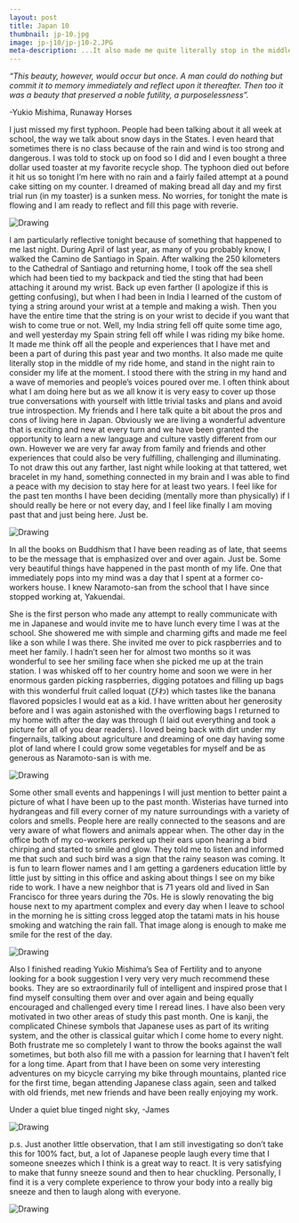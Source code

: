 ```yaml
---
layout: post
title: Japan 10
thumbnail: jp-10.jpg
image: jp-j10/jp-j10-2.JPG
meta-description: ...It also made me quite literally stop in the middle of my ride home, and stand in the night rain to consider my life at the moment...
---
```


*“This beauty, however, would occur but once. A man could do nothing but commit it to memory immediately and reflect upon it thereafter. Then too it was a beauty that preserved a noble futility, a purposelessness”.*

-Yukio Mishima, Runaway Horses

 I just missed my first typhoon. People had been talking about it all week at school, the way we talk about snow days in the States. I even heard that sometimes there is no class because of the rain and wind is too strong and dangerous. I was told to stock up on food so I did and I even bought a three dollar used toaster at my favorite recycle shop. The typhoon died out before it hit us so tonight I’m here with no rain and a fairly failed attempt at a pound cake sitting on my counter. I dreamed of making bread all day and my first trial run (in my toaster) is a sunken mess. No worries, for tonight the mate is flowing and I am ready to reflect and fill this page with reverie.

<div class="post-image-container"><img class="post-image" src="{{ site.url }}/assets/img/posts/jp-j10/jp-j10-4.JPG" alt="Drawing"></div>

 I am particularly reflective tonight because of something that happened to me last night. During April of last year, as many of you probably know, I walked the Camino de Santiago in Spain. After walking the 250 kilometers to the Cathedral of Santiago and returning home, I took off the sea shell which had been tied to my backpack and tied the sting that had been attaching it around my wrist. Back up even farther (I apologize if this is getting confusing), but when I had been in India I learned of the custom of tying a string around your wrist at a temple and making a wish. Then you have the entire time that the string is on your wrist to decide if you want that wish to come true or not. Well, my India string fell off quite some time ago, and well yesterday my Spain string fell off while I was riding my bike home. It made me think off all the people and experiences that I have met and been a part of during this past year and two months. It also made me quite literally stop in the middle of my ride home, and stand in the night rain to consider my life at the moment. I stood there with the string in my hand and a wave of memories and people’s voices poured over me. I often think about what I am doing here but as we all know it is very easy to cover up those true conversations with yourself with little trivial tasks and plans and avoid true introspection. My friends and I here talk quite a bit about the pros and cons of living here in Japan. Obviously we are living a wonderful adventure that is exciting and new at every turn and we have been granted the opportunity to learn a new language and culture vastly different from our own. However we are very far away from family and friends and other experiences that could also be very fulfilling, challenging and illuminating. To not draw this out any farther, last night while looking at that tattered, wet bracelet in my hand, something connected in my brain and I was able to find a peace with my decision to stay here for at least two years. I feel like for the past ten months I have been deciding (mentally more than physically) if I should really be here or not every day, and I feel like finally I am moving past that and just being here. Just be.

<div class="post-image-container"><img class="post-image" src="{{ site.url }}/assets/img/posts/jp-j10/jp-j10-2.JPG" alt="Drawing"></div>

 In all the books on Buddhism that I have been reading as of late, that seems to be the message that is emphasized over and over again. Just be. Some very beautiful things have happened in the past month of my life. One that immediately pops into my mind was a day that I spent at a former co-workers house. I knew Naramoto-san from the school that I have since stopped working at, Yakuendai.

 She is the first person who made any attempt to really communicate with me in Japanese and would invite me to have lunch every time I was at the school. She showered me with simple and charming gifts and made me feel like a son while I was there. She invited me over to pick raspberries and to meet her family. I hadn’t seen her for almost two months so it was wonderful to see her smiling face when she picked me up at the train station. I was whisked off to her country home and soon we were in her enormous garden picking raspberries, digging potatoes and filling up bags with this wonderful fruit called loquat (びわ) which tastes like the banana flavored popsicles I would eat as a kid. I have written about her generosity before and I was again astonished with the overflowing bags I returned to my home with after the day was through (I laid out everything and took a picture for all of you dear readers). I loved being back with dirt under my fingernails, talking about agriculture and dreaming of one day having some plot of land where I could grow some vegetables for myself and be as generous as Naramoto-san is with me.

<div class="post-image-container"><img class="post-image" src="{{ site.url }}/assets/img/posts/jp-j10/jp-j10-6.JPG" alt="Drawing"></div>

  Some other small events and happenings I will just mention to better paint a picture of what I have been up to the past month. Wisterias have turned into hydrangeas and fill every corner of my nature surroundings with a variety of colors and smells. People here are really connected to the seasons and are very aware of what flowers and animals appear when. The other day in the office both of my co-workers perked up their ears upon hearing a bird chirping and started to smile and glow. They told me to listen and informed me that such and such bird was a sign that the rainy season was coming. It is fun to learn flower names and I am getting a gardeners education little by little just by sitting in this office and asking about things I see on my bike ride to work. I have a new neighbor that is 71 years old and lived in San Francisco for three years during the 70s. He is slowly renovating the big house next to my apartment complex and every day when I leave to school in the morning he is sitting cross legged atop the tatami mats in his house smoking and watching the rain fall. That image along is enough to make me smile for the rest of the day.

  <div class="post-image-container"><img class="post-image" src="{{ site.url }}/assets/img/posts/jp-j10/jp-j10-1.JPG" alt="Drawing"></div>

  Also I finished reading Yukio Mishima’s Sea of Fertility and to anyone looking for a book suggestion I very very very much recommend these books. They are so extraordinarily full of intelligent and inspired prose that I find myself consulting them over and over again and being equally encouraged and challenged every time I reread lines. I have also been very motivated in two other areas of study this past month. One is kanji, the complicated Chinese symbols that Japanese uses as part of its writing system, and the other is classical guitar which I come home to every night. Both frustrate me so completely I want to throw the books against the wall sometimes, but both also fill me with a passion for learning that I haven’t felt for a long time. Apart from that I have been on some very interesting adventures on my bicycle carrying my bike through mountains, planted rice for the first time, began attending Japanese class again, seen and talked with old friends, met new friends and have been really enjoying my work.

  Under a quiet blue tinged night sky, -James

  <div class="post-image-container"><img class="post-image" src="{{ site.url }}/assets/img/posts/jp-j10/jp-j10-3.JPG" alt="Drawing"></div>

p.s. Just another little observation, that I am still investigating so don’t take this for 100% fact, but, a lot of Japanese people laugh every time that I someone sneezes which I think is a great way to react. It is very satisfying to make that funny sneeze sound and then to hear chuckling. Personally, I find it is a very complete experience to throw your body into a really big sneeze and then to laugh along with everyone.

<div class="post-image-container"><img class="post-image" src="{{ site.url }}/assets/img/posts/jp-j10/jp-j10-5.JPG" alt="Drawing"></div>
